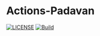 # Actions-Padavan

[![LICENSE](https://img.shields.io/github/license/kingyan/Actions-Padavan)](LICENSE)
[![Build](https://img.shields.io/github/workflow/status/kingyan/Actions-Padavan/Padavan-CI)](https://github.com/kingyan/Actions-Padavan/actions)
